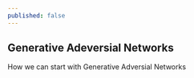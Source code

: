 ```yaml
---
published: false
---
```

## Generative Adeversial Networks
How we can start with Generative Adversial Networks
